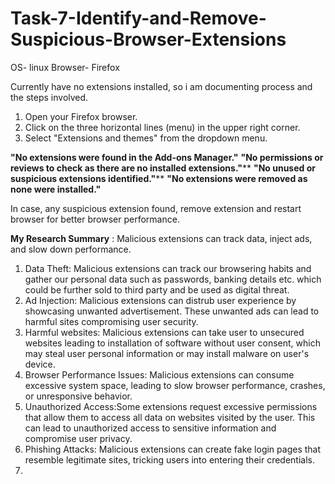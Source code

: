 # Task-7-Identify-and-Remove-Suspicious-Browser-Extensions

OS- linux
Browser- Firefox

Currently have no extensions installed, so i am documenting process and the steps involved.

1. Open your Firefox browser.
2. Click on the three horizontal lines (menu) in the upper right corner.
3. Select "Extensions and themes" from the dropdown menu.

**"No extensions were found in the Add-ons Manager."**
**"No permissions or reviews to check as there are no installed extensions."****
**"No unused or suspicious extensions identified."****
**"No extensions were removed as none were installed."**

In case, any suspicious extension found, remove extension and restart browser for better browser performance.

**My Research Summary** : 
Malicious extensions can track data, inject ads, and slow down performance.
1. Data Theft: Malicious extensions can track our browsering habits and gather our personal data such as passwords, banking details etc. which could be further sold to third party and be used as digital threat.
2. Ad Injection: Malicious extensions can distrub user experience by showcasing unwanted advertisement. These unwanted ads can lead to harmful sites compromising user security. 
3. Harmful websites: Malicious extensions can take user to unsecured websites leading to installation of software without user consent, which may steal user personal information or may install malware on user's device.
4. Browser Performance Issues: Malicious extensions can consume excessive system space, leading to slow browser performance, crashes, or unresponsive behavior.
5. Unauthorized Access:Some extensions request excessive permissions that allow them to access all data on websites visited by the user. This can lead to unauthorized access to sensitive information and compromise user privacy.
6. Phishing Attacks: Malicious extensions can create fake login pages that resemble legitimate sites, tricking users into entering their credentials.
7. 
